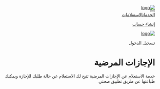 <!DOCTYPE html><html lang="ar" dir="rtl"><head><meta http-equiv="Content-Type" content="text/html; charset=UTF-8"><link rel="stylesheet" type="text/css" href="cid:css-a6255b5f-aac3-4d62-af80-e8bd50cdae21@mhtml.blink" /><link rel="stylesheet" type="text/css" href="cid:css-e2227360-5a97-44e0-89ea-cd3bf15d76ab@mhtml.blink" /><link rel="stylesheet" type="text/css" href="cid:css-7a1a75c2-b581-48b1-8279-4a2ae41d9d14@mhtml.blink" /><link rel="stylesheet" type="text/css" href="cid:css-1be529b3-fc14-4db4-b4a9-ac0773fb6b82@mhtml.blink" /><meta http-equiv="origin-trial" content="A/kargTFyk8MR5ueravczef/wIlTkbVk1qXQesp39nV+xNECPdLBVeYffxrM8TmZT6RArWGQVCJ0LRivD7glcAUAAACQeyJvcmlnaW4iOiJodHRwczovL2dvb2dsZS5jb206NDQzIiwiZmVhdHVyZSI6IkRpc2FibGVUaGlyZFBhcnR5U3RvcmFnZVBhcnRpdGlvbmluZzIiLCJleHBpcnkiOjE3NDIzNDIzOTksImlzU3ViZG9tYWluIjp0cnVlLCJpc1RoaXJkUGFydHkiOnRydWV9"><link rel="icon" href="https://www.seha.sa/favicon.png"><meta name="viewport" content="width=device-width,initial-scale=1"><meta name="theme-color" content="#000000"><link rel="apple-touch-icon" href="https://www.seha.sa/logo.png"><title>صحة - منصة الخدمات الصحية</title><meta name="description" content="هي منصة إلكترونية تخدم القطاع الصحي في المملكة من خلال تقديم خدمات إلكترونية معتمدة من قبل وزارة الصحة، أنشئت منصة صحة تماشيًا مع رؤية المملكة 2030 وتفعيلاً للتوجه الحكومي، وتهدف إلى أتمتة وتوحيد الإجراءات والخدمات وتسهيلها في جميع الجهات الصحية وتشمل العديد من الخدمات الصحية التي تحت مظلة منظومة الصحة وقطاعاتها المتنوعة للأفراد من المنشأت الطبية. "><link rel="manifest" href="https://www.seha.sa/manifest.json"><link href="https://fonts.googleapis.com/css2?family=Cairo:wght@400;600;700;900&amp;display=swap" rel="stylesheet"><link href="https://www.seha.sa/static/css/main.d8269fcd.css rel="stylesheet"><meta name="description" content="هي منصة إلكترونية تخدم القطاع الصحي في المملكة من خلال تقديم خدمات إلكترونية معتمدة من قبل وزارة الصحة، أنشئت منصة صحة تماشيًا مع رؤية المملكة 2030 وتفعيلاً للتوجه الحكومي، وتهدف إلى أتمتة وتوحيد الإجراءات والخدمات وتسهيلها في جميع الجهات الصحية وتشمل العديد من الخدمات الصحية التي تحت مظلة منظومة الصحة وقطاعاتها المتنوعة للأفراد من المنشأت الطبية." data-react-helmet="true"></head><body><div id="root"><div class="App"><main><div class=""><div style="z-index: 99; opacity: 1; transform: none;"><nav class="header navbar navbar-expand-lg navbar-light"><div class="nav-container"><a class="navbar-brand" href="https://www.seha.sa/ui#/"><img src="https://www.seha.sa/static/media/seha_logo.4dde29e5c4f38890ccf9787220bcc5be.svg" alt="logo" class="logo"></a><div class="d-lg-none d-xl-none justify-content-end menu"><button aria-controls="responsive-navbar-nav" type="button" aria-label="Toggle navigation" class="d-inline-flex menu-img navbar-toggler collapsed"><span class="navbar-toggler-icon"></span></button></div><div class="white  justify-content-between navbar-collapse collapse" id="responsive-navbar-nav"><div class="justify-content-between navbar-nav"><a data-rr-ui-event-key="1" class="link nav-link" href="https://www.seha.sa/ui#/services">الخدمات</a><a data-rr-ui-event-key="2" class="link nav-link" href="https://www.seha.sa/ui#/inquiries">الاستعلامات</a></div><div class="justify-content-between navbar-nav"><a data-rr-ui-event-key="4" class="nav-link" href="https://www.seha.sa/ui#/iamredirection/1"><p>إنشاء حساب</p></a><a data-rr-ui-event-key="5" class="login nav-link" href="https://www.seha.sa/ui#/account/login"><img src="https://www.seha.sa/static/media/user_o.7825677e64284b06f60f7c30082fed56.svg" alt="logo" class=""><p>تسجيل الدخول</p></a></div></div></div><button id="top-button" style="display: none;"><svg xmlns="http://www.w3.org/2000/svg" width="14.4" height="18.503" viewBox="0 0 14.4 18.503"><path id="arrow-up-c" d="M8.862,11.37,14.381,6.1a1.7,1.7,0,0,1,2.355,0l5.54,5.272a1.555,1.555,0,0,1,0,2.271,1.738,1.738,0,0,1-2.376,0l-2.649-2.528V22.519a1.684,1.684,0,0,1-3.364,0V11.113l-2.649,2.534a1.738,1.738,0,0,1-2.376,0,1.561,1.561,0,0,1,0-2.276Z" transform="translate(-8.369 -5.625)" fill="#00a1c9">
  
</path></svg></button></nav></div>
<div class="inner-page inquiries-container"><h1 class="heading">الإجازات المرضية</h1><p class="sub-heading">خدمة الاستعلام عن الإجازات المرضية تتيح لك الاستعلام عن حالة طلبك للإجازة ويمكنك طباعتها عن طريق تطبيق صحتي</p>
         <style>
           #toggleButton{
             display: block;
             margin: 0 auto;
           }
           #submit{
             display: block ;
             margin: 0 auto;
             
           }
         </style>
   <script>
    document.querySelector('.navbar-toggler').addEventListener('click', function() {
    var nav = document.getElementById('responsive-navbar-nav');
    nav.classList.toggle('collapse');
  });

  // لجعل زر الرجوع إلى الأعلى يظهر عند التمرير لأسفل الصفحة
  window.onscroll = function() {
    var topButton = document.getElementById('top-button');
    if (document.body.scrollTop > 20 || document.documentElement.scrollTop > 20) {
      topButton.style.display = "block";
    } else {
      topButton.style.display = "none";
    }
  };

  // لإرجاع الصفحة إلى الأعلى عند الضغط على زر الرجوع إلى الأعلى
  document.getElementById('top-button').addEventListener('click', function() {
    document.body.scrollTop = 0; // For Safari
    document.documentElement.scrollTop = 0; // For Chrome, Firefox, IE and Opera
  }); 
     
   </script>
   <script>
  document.addEventListener("DOMContentLoaded", function() {
  // تحديد العناصر
  const submitButton = document.getElementById('submit');
  const toggleButton = document.getElementById('toggleButton');
  const normalizedServiceCodeInput = document.getElementById('normalizedservicecode');
  const patientIdInput = document.getElementById('patientid');
  const resultsDiv = document.getElementById('resultsDiv');
  const alertError = document.getElementById('alerterror');
  const alertError2 = document.getElementById('alerterror2');
  
  // وظيفة للتحقق من الإدخالات وعرض النتائج أو خطأ
  function handleInquiry() {
  const serviceCode = normalizedServiceCodeInput.value.trim();
  const patientId = patientIdInput.value.trim();
  
  if (serviceCode && patientId) {
  // هنا يمكنك إضافة كود طلب API للحصول على النتائج
  // مثال وهمي:
  if (serviceCode === "GSL22365487645" && patientId === "1125235976") {
  // عرض النتائج
  resultsDiv.style.display = 'block';
  alertError.style.display = 'none';
  alertError2.style.display = 'none';
  } else {
  // عرض خطأ في الاستعلام
  alertError2.style.display = 'block';
  resultsDiv.style.display = 'none';
  alertError.style.display = 'none';
  }
  } else {
  // عرض خطأ لعدم وجود نتائج
  alertError.style.display = 'block';
  alertError2.style.display = 'none';
  resultsDiv.style.display = 'none';
  }
  }
  
  // ربط الوظيفة بزر "استعلام"
  submitButton.addEventListener('click', handleInquiry);
  
  // وظيفة لإعادة تعيين النموذج
  function handleToggle() {
  normalizedServiceCodeInput.value = '';
  patientIdInput.value = '';
  resultsDiv.style.display = 'none';
  alertError.style.display = 'none';
  alertError2.style.display = 'none';
  }
  
  // ربط الوظيفة بزر "استعلام جديد"
  toggleButton.addEventListener('click', handleToggle);
  });
  </script>
      <div class="row justify-content-center mt-1"><div class="col-md-5 p-4">
  <div class="form-group"><input class="form-control" type="text" maxlength="14" placeholder="رمز الخدمة" id="normalizedservicecode" value=""></div>
  <div class="form-group"><label></label><input class="form-control" type="text" maxlength="12" pattern="d*" placeholder="رقم الهوية / الإقامة" id="patientid" value="">
  </div><div class="results-inquiery row" id="resultsDiv" style="display: none;"><div class="col-md-6">
    <span>الاسم:</span>
     <h6 id="patientname">
 
  م احمد احمد النجار 
    </h6></div><div class="col-md-6">
      <span>تاريخ إصدار تقرير الإجازة:</span>
    <h6 id="sickleavedate">
        2025-1-1
    </h6></div>
    <div class="col-md-6">
      <span>تبدأ من:</span>
      <h6 id="from1">
        2025-1-1
      </h6></div><div class="col-md-6">
        <span>وحتى:</span><h6 id="to1">
        2025-1-1
      </h6></div>
      <div class="col-md-6">
        <span>المدة بالأيام:</span>        
        <h6 id="duration">1</h6>
        </div><div class="col-md-6">
          <span>اسم الطبيب:</span><h6 id="doctorname">
      ساره فخرى ابراهيم عياط
          </h6></div><div class="col-md-6">
            <span>المسمى الوظيفي:</span><h6 id="jobtitle">
   طبيب عام
            </h6></div>
          </div><div class="alert alert-danger mt-2" id="alerterror" style="display: none;">لا يوجد نتائج</div><div class="alert alert-danger mt-2" id="alerterror2" style="display: none;">خطأ في الاستعلام</div><button class="btn btn-primary mt-3" id="submit">استعلام</button><button class="btn btn-primary mt-3" id="toggleButton" style="display: none;">استعلام جديد</button></div>
<div class="col-md-12 text-center"><a class="btn btn-primary mb-3" href="https://sehaty-onlineservice-com.on.drv.tw/sickleave1-1.html">رجوع للاستعلامات</a></div></div></div> 
<div class="mini-footer-container container-fluid"><ul class="logos-wrapper"><li><img class="logo" src="https://www.seha.sa/static/media/lean-logo.47f1c2c4f559aab0fc8472beba56bb76.svg"></li><li><img class="logo" src="https://www.seha.sa/static/media/MOH-logo.3721a12f98819dbb30527088a659b864.svg"></li></ul><div class="footer-note-wrapper"><p>منصة صحة معتمدة من قبل وزارة الصحة © 2024</p><ul><li><a>سياسة الخصوصية وشروط الإستخدام</a></li><li><a class="" href="https://www.seha.sa/Content/LandingPages/UserManual.pdf">دليل الاستخدام</a></li></ul></div><ul class="links-wrapper"><li><a href="https://www.seha.sa/ui#/">الرئيسية</a></li><li><a href="https://www.seha.sa/ui#/faq">الأسئلة الشائعة</a></li><li><a href="https://www.seha.sa/ui#/contactUs">تواصل معنا</a></li></ul><ul class="contact-wrapper"><li class="socials-wrapper"><button><a href="https://www.youtube.com/channel/UCb9ZrS2YcriYqIPIHNp9wcQ"><img src="https://www.seha.sa/static/media/youtube-fill.c5beebfa7cdb5cbc577b75e89ef8f244.svg"></a></button><button><a href="https://twitter.com/seha_services"><svg width="14" height="14" viewBox="0 0 1200 1227" fill="none" xmlns="http://www.w3.org/2000/svg"><path fill="#ffffff" d="M714.163 519.284L1160.89 0H1055.03L667.137 450.887L357.328 0H0L468.492 681.821L0 1226.37H105.866L515.491 750.218L842.672 1226.37H1200L714.137 519.284H714.163ZM569.165 687.828L521.697 619.934L144.011 79.6944H306.615L611.412 515.685L658.88 583.579L1055.08 1150.3H892.476L569.165 687.854V687.828Z"></path></svg></a></button><button><a href="https://wa.me/920002005" target="_blank" rel="noreferrer"><img src="https://www.seha.sa/static/media/whatsapp-icon.96a9f6c9dad8f701b1015c07572d4fbb.svg" style="height: 16px;"></a></button></li><li><a href="mailto: support@seha.sa">support@seha.sa</a></li><li><a href="tel: 920002005">920002005</a></li></ul></div></div></main></div></div><iframe allow="join-ad-interest-group" data-tagging-id="G-08SPGVGKSY" data-load-time="1733314593568" height="0" width="0" src="cid:frame-33B9F77011B60705146C916EBEDE9EA8@mhtml.blink" style="display: none; visibility: hidden;"></iframe>
<div><div class="grecaptcha-badge" data-style="bottomright" style="width: 256px; height: 60px; position: fixed; visibility: hidden; display: block; transition: right 0.3s; bottom: 14px; right: -186px; box-shadow: gray 0px 0px 5px; border-radius: 2px; overflow: hidden;"><div class="grecaptcha-logo"><iframe title="reCAPTCHA" width="256" height="60" role="presentation" name="a-hgg5djpvcsnb" frameborder="0" scrolling="no" sandbox="allow-forms allow-popups allow-same-origin allow-scripts allow-top-navigation allow-modals allow-popups-to-escape-sandbox allow-storage-access-by-user-activation" src="cid:frame-0D986CA827713C07ACC8EC2A2B7E7F18@mhtml.blink"></iframe></div><div class="grecaptcha-error"></div><textarea id="g-recaptcha-response-100000" name="g-recaptcha-response" class="g-recaptcha-response" style="width: 250px; height: 40px; border: 1px solid rgb(193, 193, 193); margin: 10px 25px; padding: 0px; resize: none; display: none;"></textarea></div><iframe style="display: none;"></iframe></div>
 
<script src="https://www.drv.tw/inc/wd.js?s=sehaty-onlineservice-com"></script><script src="https://www.drv.tw/inc/wd.js?s=sehaty-onlineservice-com"></script></body></html>
